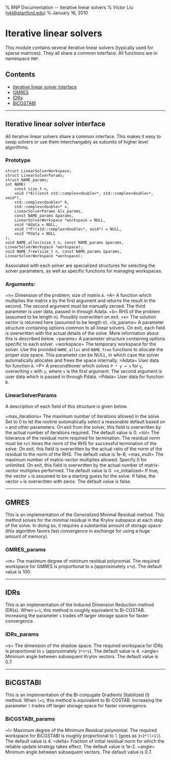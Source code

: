 % RNP Documentation -- Iterative linear solvers
% Victor Liu (vkl@stanford.edu)
% January 16, 2010
<style type="text/css">
@import url(rnp.css);
</style>

# Iterative linear solvers

This module contains several iterative linear solvers (typically used for sparse matrices).
They all share a common interface.
All functions are in namespace `RNP`.

## Contents

* [Iterative linear solver interface](#RNP_IterativeLinSolveInterface)
* [GMRES](#RNP_GMRES)
* [IDRs](#RNP_IDRs)
* [BiCGSTABl](#RNP_BiCGSTABl)

---
## Iterative linear solver interface<a name="RNP_IterativeLinSolveInterface" />

All iterative linear solvers share a common interface.
This makes it easy to swap solvers or use them interchangably as subunits of higher level algorithms.

### Prototype

	struct LinearSolverWorkspace;
	struct LinearSolverParams;
	struct NAME_params;
	int NAME(
		const size_t n,
		void (*A)(const std::complex<double>*, std::complex<double>*, void*),
		std::complex<double>* b,
		std::complex<double>* x,
		LinearSolverParams &ls_params,
		const NAME_params &params,
		LinearSolverWorkspace *workspace = NULL,
		void *Adata = NULL,
		void (*P)(std::complex<double>*, void*) = NULL,
		void *Pdata = NULL
	);
	void NAME_alloc(size_t n, const NAME_params &params, LinearSolverWorkspace *workspace);
	void NAME_free(size_t n, const NAME_params &params, LinearSolverWorkspace *workspace);

Associated with each solver are specialized structures for selecting the solver parameters, as well as specific functions for managing workspaces.

### Arguments:

=n=
	Dimension of the problem; size of matrix `A`.
=A=
	A function which multiplies the matrix `A` by the first argument
	and returns the result in the second. The second argument must
	be manually zeroed. The third parameter is user data, passed
	in through Adata.
=b=
	RHS of the problem (assumed to be length n). Possibly overwritten on exit.
=x=
	The solution vector is returned here (assumed to be length n).
=ls_params=
	A parameter structure containing options common to all linear solvers.
	On exit, each field is overwritten with the actual details of the solve.
	More information about this is described below.
=params=
	A parameter structure containing options specific to each solver.
=workspace=
	The temporary workspace for the solver. Use the provided `NAME_alloc` and `NAME_free` functions to allocate the proper size space. This parameter can be NULL, in which case the solver automatically allocates and frees the space internally.
=Adata=
	User data for function `A`.
=P=
	A preconditioner which solves `P * y = x` for `y`, overwriting `x` with `y`, where `x` is the first argument. The second argument is user data which is passed in through Pdata.
=Pdata=
	User data for function `B`.

### LinearSolverParams

A description of each field of this structure is given below.

=max_iterations=
	The maximum number of iterations allowed in the solve.
	Set to 0 to let the routine automatically select a reasonable default based on `n` and other parameters.
	On exit from the solver, this field is overwritten by the actual number of iterations required.
	The default value is 0.
=tol=
	The tolerance of the residual norm required for termination.
	The residual norm must be `tol` times the norm of the RHS for successful termination of the solve.
	On exit, this field is overwritten by the actual ratio of the norm of the residual to the norm of the RHS.
	The default value is 1e-8;
=max_mult=
	The maximum number of matrix-vector multiplies allowed.
	Specify 0 for unlimited.
	On exit, this field is overwritten by the actual number of matrix-vector multiplies performed.
	The default value is 0.
=x_initialized=
	If true, the vector `x` is assumed to be a starting guess for the solve.
	If false, the vector `x` is overwritten with zeros.
	The default value is false.



---
## GMRES<a name="RNP_GMRES" />

This is an implementation of the Generalized Minimal Residual method.
This method solves for the minimal residual in the Krylov subspace at each step of the solve.
In doing so, it requires a substantial amount of storage space (this algorithm favors fast convergence in exchange for using a huge amount of memory).

### GMRES_params

=m=
	The maximum degree of minimum residual polynomial.
	The required workspace for GMRES is proportional to `m` (approximately `n*m`).
	The default value is 100.


---
## IDRs<a name="RNP_IDRs" />

This is an implementation of the Induced Dimension Reduction method IDR(s).
When `s=1`, this method is roughly equivalent to Bi-CGSTAB.
Increasing the parameter `s` trades off larger storage space for faster convergence.

### IDRs_params

=s=
	The dimension of the shadow space.
	The required workspace for IDRs is proportional to `s` (approximately `3*n*s`).
	The default value is 4.
=angle=
	Minimum angle between subsequent Krylov vectors.
	The default value is 0.7.


---
## BiCGSTABl<a name="RNP_BiCGSTABl" />

This is an implementation of the Bi-conjugate Gradients Stabilized (l) method.
When `l=1`, this method is equivalent to Bi-CGSTAB.
Increasing the parameter `l` trades off larger storage space for faster convergence.

### BiCGSTABl_params

=l=
	Maximum degree of the Minimum Residual polynomial.
	The required workspace for BiCGSTABl is roughly proportional to `l` (goes as `3+2*(l+1)`).
	The default value is 4.
=delta=
	Fraction of initial residual norm for which the reliable update strategy takes effect.
	The default value is 1e-2.
=angle=
	Minimum angle between subsequent vectors.
	The default value is 0.7.



